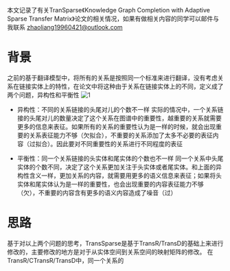 本文记录了有关TranSparse《Knowledge Graph Completion with Adaptive Sparse Transfer Matrix》论文的相关情况，如果有做相关内容的同学可以邮件与我联系 zhaoliang19960421@outlook.com

# 背景
之前的基于翻译模型中，将所有的关系是按照同一个标准来进行翻译，没有考虑关系在链接实体上的特性，在论文中将这种由于关系在链接实体上的不同，定义成了两个问题，异构性和平衡性
![1](https://note.youdao.com/yws/public/resource/f97529f58c24ed5763a838a3bf7976d1/xmlnote/9B0365A52E3A427B996C2C2CF4D71479/3903)

- 异构性：不同的关系链接的头尾对儿的个数不一样
实际的情况中，一个关系链接的头尾对儿的数量决定了这个关系在图谱中的重要性，越重要的关系就需要更多的信息来表征。如果所有的关系的重要性认为是一样的时候，就会出现重要的关系表征能力不够（欠拟合），不重要的关系添加了太多不必要的表征内容（过拟合）。因此要对不同重要性的关系进行不同程度的表征

- 平衡性：同一个关系链接的头实体和尾实体的个数也不一样
同一个关系中头尾实体的个数不同，决定了这个关系更加关注于头实体或者尾实体。和上面的异构性含义一样，更加关系的内容，就需要用更多的语义信息来表征；如果将头实体和尾实体认为是一样的重要性，也会出现重要的内容表征能力不够（欠），不重要的内容含有更多的语义内容造成了噪音（过）

# 思路
基于对以上两个问题的思考，TransSparse是基于TransR/TransD的基础上来进行修改的，主要修改的地方是对于从实体空间到关系空间的映射矩阵的修改。
在TransR/CTransR/TransD中，同一个关系的
